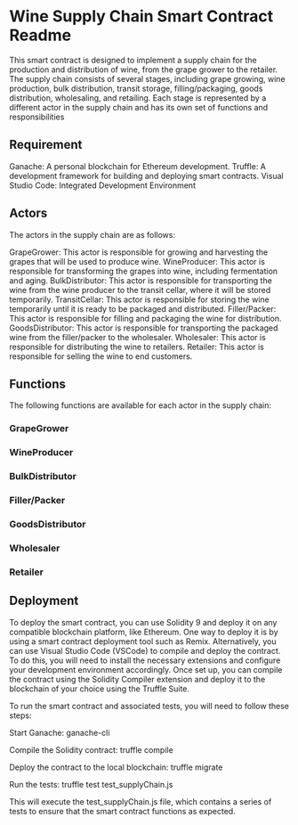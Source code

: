 # Wine Supply Chain Smart Contract Readme
This smart contract is designed to implement a supply chain for the production and distribution of wine, from the grape grower to the retailer. The supply chain consists of several stages, including grape growing, wine production, bulk distribution, transit storage, filling/packaging, goods distribution, wholesaling, and retailing. Each stage is represented by a different actor in the supply chain and has its own set of functions and responsibilities

## Requirement

Ganache: A personal blockchain for Ethereum development.
Truffle: A development framework for building and deploying smart contracts.
Visual Studio Code: Integrated Development Environment

## Actors
The actors in the supply chain are as follows:

  GrapeGrower: This actor is responsible for growing and harvesting the grapes that will be used to produce wine.
  WineProducer: This actor is responsible for transforming the grapes into wine, including fermentation and aging.
  BulkDistributor: This actor is responsible for transporting the wine from the wine producer to the transit cellar, where it will be stored temporarily.
  TransitCellar: This actor is responsible for storing the wine temporarily until it is ready to be packaged and distributed.
  Filler/Packer: This actor is responsible for filling and packaging the wine for distribution.
  GoodsDistributor: This actor is responsible for transporting the packaged wine from the filler/packer to the wholesaler.
  Wholesaler: This actor is responsible for distributing the wine to retailers.
  Retailer: This actor is responsible for selling the wine to end customers.

## Functions

The following functions are available for each actor in the supply chain:

### GrapeGrower



### WineProducer


### BulkDistributor


### Filler/Packer


### GoodsDistributor


### Wholesaler


### Retailer


## Deployment
To deploy the smart contract, you can use Solidity 9 and deploy it on any compatible blockchain platform, like Ethereum. One way to deploy it is by using a smart contract deployment tool such as Remix. Alternatively, you can use Visual Studio Code (VSCode) to compile and deploy the contract. To do this, you will need to install the necessary extensions and configure your development environment accordingly. Once set up, you can compile the contract using the Solidity Compiler extension and deploy it to the blockchain of your choice using the Truffle Suite.

To run the smart contract and associated tests, you will need to follow these steps:

Start Ganache: ganache-cli

Compile the Solidity contract: truffle compile

Deploy the contract to the local blockchain: truffle migrate

Run the tests: truffle test test_supplyChain.js

This will execute the test_supplyChain.js file, which contains a series of tests to ensure that the smart contract functions as expected.

